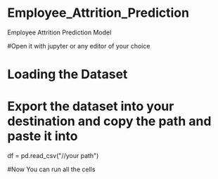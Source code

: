 # Employee_Attrition_Prediction
Employee Attrition Prediction Model

#Open it with jupyter or any editor of your choice


# Loading the Dataset 
# Export the dataset into your destination and copy the path and paste it into

df = pd.read_csv("//your path")

#Now You can run all the cells 
 
